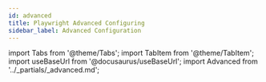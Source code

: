 ```yaml
---
id: advanced
title: Playwright Advanced Configuring
sidebar_label: Advanced Configuration
---
```


import Tabs from '@theme/Tabs';
import TabItem from '@theme/TabItem';
import useBaseUrl from '@docusaurus/useBaseUrl';
import Advanced from '../_partials/_advanced.md';

<Advanced />
